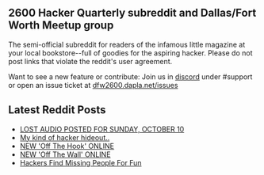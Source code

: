 ## 2600 Hacker Quarterly subreddit and Dallas/Fort Worth Meetup group
The semi-official subreddit for readers of the infamous little magazine at your local bookstore--full of goodies for the aspiring hacker. Please do not post links that violate the reddit's user agreement.

Want to see a new feature or contribute: 
Join us in [discord](https://dfw2600.dapla.net/chat) under #support or open an issue ticket at [dfw2600.dapla.net/issues](https://dfw2600.dapla.net/issues)

## Latest Reddit Posts
<!-- BLOG-POST-LIST:START -->
- [LOST AUDIO POSTED FOR SUNDAY, OCTOBER 10](https://2600.com/content/lost-audio-posted-sunday-october-10)
- [My kind of hacker hideout..](https://www.reddit.com/r/2600/comments/q3cpe8/my_kind_of_hacker_hideout/)
- [NEW 'Off The Hook' ONLINE](https://2600.com/hook/06-10-2021)
- [NEW 'Off The Wall' ONLINE](https://2600.com/wall/05-10-2021)
- [Hackers Find Missing People For Fun](https://www.reddit.com/r/2600/comments/ps6utj/hackers_find_missing_people_for_fun/)
<!-- BLOG-POST-LIST:END -->
